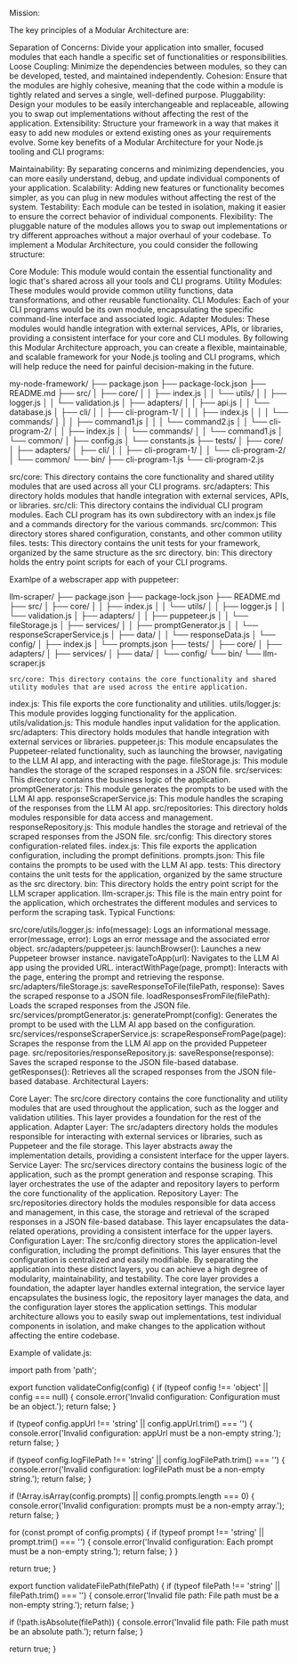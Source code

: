 Mission:

The key principles of a Modular Architecture are:

Separation of Concerns: Divide your application into smaller, focused modules that each handle a specific set of functionalities or responsibilities.
Loose Coupling: Minimize the dependencies between modules, so they can be developed, tested, and maintained independently.
Cohesion: Ensure that the modules are highly cohesive, meaning that the code within a module is tightly related and serves a single, well-defined purpose.
Pluggability: Design your modules to be easily interchangeable and replaceable, allowing you to swap out implementations without affecting the rest of the application.
Extensibility: Structure your framework in a way that makes it easy to add new modules or extend existing ones as your requirements evolve.
Some key benefits of a Modular Architecture for your Node.js tooling and CLI programs:

Maintainability: By separating concerns and minimizing dependencies, you can more easily understand, debug, and update individual components of your application.
Scalability: Adding new features or functionality becomes simpler, as you can plug in new modules without affecting the rest of the system.
Testability: Each module can be tested in isolation, making it easier to ensure the correct behavior of individual components.
Flexibility: The pluggable nature of the modules allows you to swap out implementations or try different approaches without a major overhaul of your codebase.
To implement a Modular Architecture, you could consider the following structure:

Core Module: This module would contain the essential functionality and logic that's shared across all your tools and CLI programs.
Utility Modules: These modules would provide common utility functions, data transformations, and other reusable functionality.
CLI Modules: Each of your CLI programs would be its own module, encapsulating the specific command-line interface and associated logic.
Adapter Modules: These modules would handle integration with external services, APIs, or libraries, providing a consistent interface for your core and CLI modules.
By following this Modular Architecture approach, you can create a flexible, maintainable, and scalable framework for your Node.js tooling and CLI programs, which will help reduce the need for painful decision-making in the future.


my-node-framework/
├── package.json
├── package-lock.json
├── README.md
├── src/
│   ├── core/
│   │   ├── index.js
│   │   └── utils/
│   │       ├── logger.js
│   │       └── validation.js
│   ├── adapters/
│   │   ├── api.js
│   │   └── database.js
│   ├── cli/
│   │   ├── cli-program-1/
│   │   │   ├── index.js
│   │   │   └── commands/
│   │   │       ├── command1.js
│   │   │       └── command2.js
│   │   └── cli-program-2/
│   │       ├── index.js
│   │       └── commands/
│   │           └── command1.js
│   └── common/
│       ├── config.js
│       └── constants.js
├── tests/
│   ├── core/
│   ├── adapters/
│   ├── cli/
│   │   ├── cli-program-1/
│   │   └── cli-program-2/
│   └── common/
└── bin/
    ├── cli-program-1.js
    └── cli-program-2.js

src/core: This directory contains the core functionality and shared utility modules that are used across all your CLI programs.
src/adapters: This directory holds modules that handle integration with external services, APIs, or libraries.
src/cli: This directory contains the individual CLI program modules. Each CLI program has its own subdirectory with an index.js file and a commands directory for the various commands.
src/common: This directory stores shared configuration, constants, and other common utility files.
tests: This directory contains the unit tests for your framework, organized by the same structure as the src directory.
bin: This directory holds the entry point scripts for each of your CLI programs.

Examlpe of a webscraper app with puppeteer:

llm-scraper/
├── package.json
├── package-lock.json
├── README.md
├── src/
│   ├── core/
│   │   ├── index.js
│   │   └── utils/
│   │       ├── logger.js
│   │       └── validation.js
│   ├── adapters/
│   │   ├── puppeteer.js
│   │   └── fileStorage.js
│   ├── services/
│   │   ├── promptGenerator.js
│   │   └── responseScraperService.js
│   ├── data/
│   │   └── responseData.js
│   └── config/
│       ├── index.js
│       └── prompts.json
├── tests/
│   ├── core/
│   ├── adapters/
│   ├── services/
│   ├── data/
│   └── config/
└── bin/
    └── llm-scraper.js

    src/core: This directory contains the core functionality and shared utility modules that are used across the entire application.
index.js: This file exports the core functionality and utilities.
utils/logger.js: This module provides logging functionality for the application.
utils/validation.js: This module handles input validation for the application.
src/adapters: This directory holds modules that handle integration with external services or libraries.
puppeteer.js: This module encapsulates the Puppeteer-related functionality, such as launching the browser, navigating to the LLM AI app, and interacting with the page.
fileStorage.js: This module handles the storage of the scraped responses in a JSON file.
src/services: This directory contains the business logic of the application.
promptGenerator.js: This module generates the prompts to be used with the LLM AI app.
responseScraperService.js: This module handles the scraping of the responses from the LLM AI app.
src/repositories: This directory holds modules responsible for data access and management.
responseRepository.js: This module handles the storage and retrieval of the scraped responses from the JSON file.
src/config: This directory stores configuration-related files.
index.js: This file exports the application configuration, including the prompt definitions.
prompts.json: This file contains the prompts to be used with the LLM AI app.
tests: This directory contains the unit tests for the application, organized by the same structure as the src directory.
bin: This directory holds the entry point script for the LLM scraper application.
llm-scraper.js: This file is the main entry point for the application, which orchestrates the different modules and services to perform the scraping task.
Typical Functions:

src/core/utils/logger.js:
info(message): Logs an informational message.
error(message, error): Logs an error message and the associated error object.
src/adapters/puppeteer.js:
launchBrowser(): Launches a new Puppeteer browser instance.
navigateToApp(url): Navigates to the LLM AI app using the provided URL.
interactWithPage(page, prompt): Interacts with the page, entering the prompt and retrieving the response.
src/adapters/fileStorage.js:
saveResponseToFile(filePath, response): Saves the scraped response to a JSON file.
loadResponsesFromFile(filePath): Loads the scraped responses from the JSON file.
src/services/promptGenerator.js:
generatePrompt(config): Generates the prompt to be used with the LLM AI app based on the configuration.
src/services/responseScraperService.js:
scrapeResponseFromPage(page): Scrapes the response from the LLM AI app on the provided Puppeteer page.
src/repositories/responseRepository.js:
saveResponse(response): Saves the scraped response to the JSON file-based database.
getResponses(): Retrieves all the scraped responses from the JSON file-based database.
Architectural Layers:

Core Layer: The src/core directory contains the core functionality and utility modules that are used throughout the application, such as the logger and validation utilities. This layer provides a foundation for the rest of the application.
Adapter Layer: The src/adapters directory holds the modules responsible for interacting with external services or libraries, such as Puppeteer and the file storage. This layer abstracts away the implementation details, providing a consistent interface for the upper layers.
Service Layer: The src/services directory contains the business logic of the application, such as the prompt generation and response scraping. This layer orchestrates the use of the adapter and repository layers to perform the core functionality of the application.
Repository Layer: The src/repositories directory holds the modules responsible for data access and management, in this case, the storage and retrieval of the scraped responses in a JSON file-based database. This layer encapsulates the data-related operations, providing a consistent interface for the upper layers.
Configuration Layer: The src/config directory stores the application-level configuration, including the prompt definitions. This layer ensures that the configuration is centralized and easily modifiable.
By separating the application into these distinct layers, you can achieve a high degree of modularity, maintainability, and testability. The core layer provides a foundation, the adapter layer handles external integration, the service layer encapsulates the business logic, the repository layer manages the data, and the configuration layer stores the application settings. This modular architecture allows you to easily swap out implementations, test individual components in isolation, and make changes to the application without affecting the entire codebase.


Example of validate.js:

import path from 'path';

export function validateConfig(config) {
  if (typeof config !== 'object' || config === null) {
    console.error('Invalid configuration: Configuration must be an object.');
    return false;
  }

  if (typeof config.appUrl !== 'string' || config.appUrl.trim() === '') {
    console.error('Invalid configuration: appUrl must be a non-empty string.');
    return false;
  }

  if (typeof config.logFilePath !== 'string' || config.logFilePath.trim() === '') {
    console.error('Invalid configuration: logFilePath must be a non-empty string.');
    return false;
  }

  if (!Array.isArray(config.prompts) || config.prompts.length === 0) {
    console.error('Invalid configuration: prompts must be a non-empty array.');
    return false;
  }

  for (const prompt of config.prompts) {
    if (typeof prompt !== 'string' || prompt.trim() === '') {
      console.error('Invalid configuration: Each prompt must be a non-empty string.');
      return false;
    }
  }

  return true;
}

export function validateFilePath(filePath) {
  if (typeof filePath !== 'string' || filePath.trim() === '') {
    console.error('Invalid file path: File path must be a non-empty string.');
    return false;
  }

  if (!path.isAbsolute(filePath)) {
    console.error('Invalid file path: File path must be an absolute path.');
    return false;
  }

  return true;
}